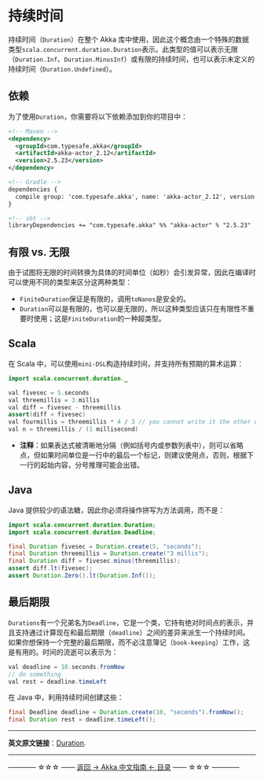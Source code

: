# 持续时间

持续时间（`Duration`）在整个 Akka 库中使用，因此这个概念由一个特殊的数据类型`scala.concurrent.duration.Duration`表示。此类型的值可以表示无限（`Duration.Inf`、`Duration.MinusInf`）或有限的持续时间，也可以表示未定义的持续时间（`Duration.Undefined`）。

## 依赖

为了使用`Duration`，你需要将以下依赖添加到你的项目中：

```xml
<!-- Maven -->
<dependency>
  <groupId>com.typesafe.akka</groupId>
  <artifactId>akka-actor_2.12</artifactId>
  <version>2.5.23</version>
</dependency>

<!-- Gradle -->
dependencies {
  compile group: 'com.typesafe.akka', name: 'akka-actor_2.12', version: '2.5.23'
}

<!-- sbt -->
libraryDependencies += "com.typesafe.akka" %% "akka-actor" % "2.5.23"
```

## 有限 vs. 无限

由于试图将无限的时间转换为具体的时间单位（如秒）会引发异常，因此在编译时可以使用不同的类型来区分这两种类型：

- `FiniteDuration`保证是有限的，调用`toNanos`是安全的。
- `Duration`可以是有限的，也可以是无限的，所以这种类型应该只在有限性不重要时使用；这是`FiniteDuration`的一种超类型。

## Scala

在 Scala 中，可以使用`mini-DSL`构造持续时间，并支持所有预期的算术运算：

```java
import scala.concurrent.duration._

val fivesec = 5.seconds
val threemillis = 3.millis
val diff = fivesec - threemillis
assert(diff < fivesec)
val fourmillis = threemillis * 4 / 3 // you cannot write it the other way around
val n = threemillis / (1 millisecond)
```

- **注释**：如果表达式被清晰地分隔（例如括号内或参数列表中），则可以省略点，但如果时间单位是一行中的最后一个标记，则建议使用点，否则，根据下一行的起始内容，分号推理可能会出错。

## Java

Java 提供较少的语法糖，因此你必须将操作拼写为方法调用，而不是：

```java
import scala.concurrent.duration.Duration;
import scala.concurrent.duration.Deadline;
```

```java
final Duration fivesec = Duration.create(5, "seconds");
final Duration threemillis = Duration.create("3 millis");
final Duration diff = fivesec.minus(threemillis);
assert diff.lt(fivesec);
assert Duration.Zero().lt(Duration.Inf());
```

## 最后期限

`Durations`有一个兄弟名为`Deadline`，它是一个类，它持有绝对时间点的表示，并且支持通过计算现在和最后期限（`deadline`）之间的差异来派生一个持续时间。如果你想保持一个完整的最后期限，而不必注意簿记（`book-keeping`）工作，这是有用的。时间的流逝可以表示为：

```java
val deadline = 10.seconds.fromNow
// do something
val rest = deadline.timeLeft
```

在 Java 中，利用持续时间创建这些：

```java
final Deadline deadline = Duration.create(10, "seconds").fromNow();
final Duration rest = deadline.timeLeft();
```




----------

**英文原文链接**：[Duration](https://doc.akka.io/docs/akka/current/common/duration.html).


----------
———— ☆☆☆ —— [返回 -> Akka 中文指南 <- 目录](https://github.com/guobinhit/akka-guide/blob/master/README.md) —— ☆☆☆ ————